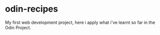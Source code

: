 # odin-recipes
My first web development project, here i apply what i've learnt so far in the Odin Project.
